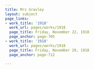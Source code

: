 ```yaml
---
title: Mrs Gravley
layout: subject
page_links:
- work_title: '1918'
  work_url: pages/works/1918
  page_title: Friday, November 22, 1918
  page_anchor: page-705
- work_title: '1918'
  work_url: pages/works/1918
  page_title: Friday, November 29, 1918
  page_anchor: page-712

---
```

